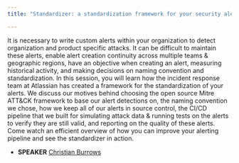 ```yaml
---
title: "Standardizer: a standardization framework for your security alerts"

---
```


It is necessary to write custom alerts within your organization to detect organization and product specific attacks. It can be difficult to maintain these alerts, enable alert creation continuity across multiple teams & geographic regions, have an objective when creating an alert, measuring historical activity, and making decisions on naming convention and standardization. 
In this session, you will learn how the incident response team at Atlassian has created a framework for the standardization of your alerts. We discuss our motives behind choosing the open source Mitre ATT&CK framework to base our alert detections on, the naming convention we chose, how we keep all of our alerts in source control, the CI/CD pipeline that we built for simulating attack data & running tests on the alerts to verify they are still valid, and reporting on the quality of these alerts.
Come watch an efficient overview of how you can improve your alerting pipeline and see the standardizer in action.

* **SPEAKER** [Christian Burrows](/bios/christian_burrows)
